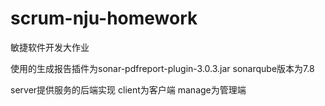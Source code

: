 # scrum-nju-homework
敏捷软件开发大作业

使用的生成报告插件为sonar-pdfreport-plugin-3.0.3.jar sonarqube版本为7.8

server提供服务的后端实现 client为客户端 manage为管理端



